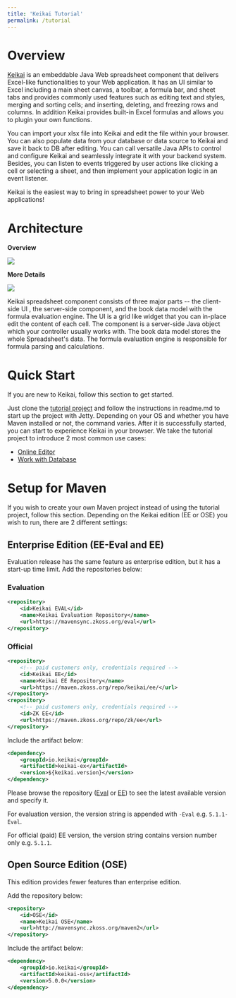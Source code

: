 ```yaml
---
title: 'Keikai Tutorial'
permalink: /tutorial
---
```


# Overview
 [Keikai](https://keikai.io/) is an embeddable Java Web spreadsheet component that delivers Excel-like functionalities to your Web application. It has an UI similar to Excel including a main sheet canvas, a toolbar, a formula bar, and sheet tabs and provides commonly used features such as editing text and styles, merging and sorting cells; and inserting, deleting, and freezing rows and columns. In addition Keikai provides built-in Excel formulas and allows you to plugin your own functions.

You can import your xlsx file into Keikai and edit the file within your browser. You can also populate data from your database or data source to Keikai and save it back to DB after editing. You can call versatile Java APIs to control and configure Keikai and seamlessly integrate it with your backend system. Besides, you can listen to events triggered by user actions like clicking a cell or selecting a sheet, and then implement your application logic in an event listener.

Keikai is the easiest way to bring in spreadsheet power to your Web applications!

# Architecture

**Overview** 

![]({{site.devref_image_folder}}/Essentials-app-architecture.png)

**More Details** 

![]({{site.devref_image_folder}}/Essentials-architecture.png)

Keikai spreadsheet component consists of three major parts -- the
client-side UI , the server-side component, and the book data model with
the formula evaluation engine. The UI is a grid like widget that you can
in-place edit the content of each cell. The component is a server-side
Java object which your controller usually works with. The book data model stores
the whole Spreadsheet's data. The formula evaluation engine is
responsible for formula parsing and calculations.


# Quick Start
If you are new to Keikai, follow this section to get started. 

Just clone the [tutorial project](https://github.com/keikai/keikai-tutorial) and follow the instructions in readme.md to start up the project with Jetty. Depending on your OS and whether you have Maven installed or not, the command varies. After it is successfully started, you can start to experience Keikai in your browser.
We take the tutorial project to introduce 2 most common use cases: 
* [Online Editor](https://doc.keikai.io/tutorial/editor)
* [Work with Database](https://doc.keikai.io/tutorial/database)


# Setup for Maven
If you wish to create your own Maven project instead of using the tutorial project, follow this section. Depending on the Keikai edition (EE or OSE) you wish to run, there are 2 different settings:


## Enterprise Edition (EE-Eval and EE)
Evaluation release has the same feature as enterprise edition, but it has a start-up time limit.
Add the repositories below:

### Evaluation
```xml
<repository>
    <id>Keikai EVAL</id>
    <name>Keikai Evaluation Repository</name>
    <url>https://mavensync.zkoss.org/eval</url>
</repository>
```

### Official
```xml
<repository>
    <!-- paid customers only, credentials required -->
    <id>Keikai EE</id>
    <name>Keikai EE Repository</name>
    <url>https://maven.zkoss.org/repo/keikai/ee/</url>
</repository>
<repository>
    <!-- paid customers only, credentials required -->
    <id>ZK EE</id>
    <url>https://maven.zkoss.org/repo/zk/ee</url>
</repository>
```

Include the artifact below:
```xml
<dependency>
    <groupId>io.keikai</groupId>
    <artifactId>keikai-ex</artifactId>
    <version>${keikai.version}</version>
</dependency>
```
Please browse the repository ([Eval](https://mavensync.zkoss.org/eval) or [EE](https://maven.zkoss.org/repo/keikai/ee/)) to see the latest available version and specify it. 

For evaluation version, the version string is appended with `-Eval` e.g. `5.1.1-Eval`.

For official (paid) EE version, the version string contains version number only e.g. `5.1.1`.


## Open Source Edition (OSE)
This edition provides fewer features than enterprise edition.

Add the repository below:
```xml
<repository>
    <id>OSE</id>
    <name>Keikai OSE</name>
    <url>http://mavensync.zkoss.org/maven2</url>
</repository>
```

Include the artifact below:

```xml
<dependency>
    <groupId>io.keikai</groupId>
    <artifactId>keikai-oss</artifactId>
    <version>5.0.0</version>
</dependency>
```
